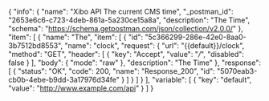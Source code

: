 {
  "info": {
    "name": "Xibo API The current CMS time",
    "_postman_id": "2653e6c6-c723-4deb-861a-5a230ce15a8a",
    "description": "The Time",
    "schema": "https://schema.getpostman.com/json/collection/v2.0.0/"
  },
  "item": [
    {
      "name": "The",
      "item": [
        {
          "id": "5c366299-286e-42e0-8aa0-3b7512bd8553",
          "name": "clock",
          "request": {
            "url": "{{default}}/clock",
            "method": "GET",
            "header": [
              {
                "key": "Accept",
                "value": "*/*",
                "disabled": false
              }
            ],
            "body": {
              "mode": "raw"
            },
            "description": "The Time"
          },
          "response": [
            {
              "status": "OK",
              "code": 200,
              "name": "Response_200",
              "id": "5070eab3-cb0b-4ebe-b9dd-3a17976d34fe"
            }
          ]
        }
      ]
    }
  ],
  "variable": [
    {
      "key": "default",
      "value": "http://www.example.com/api"
    }
  ]
}